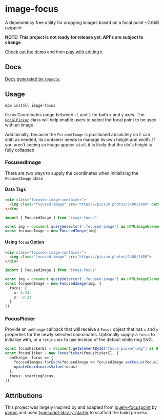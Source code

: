 # image-focus
A dependency free utility for cropping images based on a focal point ~2.6kB gzipped

**NOTE: This project is not ready for release yet. API's are subject to change**

[Check out the demo](https://image-focus.stackblitz.com) and then [play with editing it](https://stackblitz.com/edit/image-focus)

## Docs

[Docs generated by `typedoc`](https://third774.github.io/image-focus/)

## Usage

```
npm install image-focus
```

`Focus` Coordinates range between `-1` and `1` for both `x` and `y` axes. The [`FocalPicker`](#FocalPicker) class will help enable users to select the focal point to be used with an image.

Additionally, because the `FocusedImage` is positioned absolutely so it can shift as needed, its container needs to manage its own height and width. If you aren't seeing an image appear at all, it is likely that the div's height is fully collapsed.

### FocusedImage

There are two ways to supply the coordinates when initializing the `FocusedImage` class

#### Data Tags

```html
<div class="focused-image-container">
  <img class="focused-image" src="https://picsum.photos/2400/1400" data-focus-x="0.34" data-focus-y="-0.21">
</div>
```

```ts
import { FocusedImage } from "image-focus"

const img = document.querySelector('.focused-image') as HTMLImageElement
const focusedImage = new FocusedImage(img)
```

#### Using `focus` Option

```html
<div class="focused-image-container">
  <img class="focused-image" src="https://picsum.photos/2400/1400">
</div>
```

```ts
import { FocusedImage } from "image-focus"

const img = document.querySelector('.focused-image') as HTMLImageElement
const focusedImage = new FocusedImage(img, {
  focus: {
    x: 0.34,
    y: -0.21
  }
})
```

### FocusPicker

Provide an `onChange` callback that will receive a `Focus` object that has `x` and `y` properties for the newly selected coordinates. Optionally supply a `focus` to initialize with, or a `retina` src to use instead of the default white ring SVG.

```ts
const focusPickerEl = document.getElementById("focus-picker-img") as HTMLImageElement
const focusPicker = new FocusPicker(focusPickerEl, {
  onChange: focus => {
    focusedImages.forEach(focusedImage => focusedImage.setFocus(focus))
    updateCoordinatesValue(focus)
  },
  focus: startingFocus,
})
```

## Attributions

This project was largely inspired by and adapted from [jquery-focuspoint](https://github.com/jonom/jquery-focuspoint) by [jonom](https://github.com/jonom) and used [typescript-library-starter](https://github.com/alexjoverm/typescript-library-starter) to scaffold the build process.
